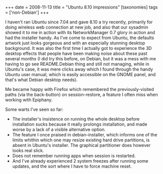 +++
date = 2008-11-13
title = "Ubuntu 8.10 impressions"
[taxonomies]
tags = ['non-Debian']
+++

I haven't ran Ubuntu since 7.04 and gave 8.10 a try recently, primarily
for doing wireless web connection at new job, and also that our sysadmin
showed it to me in action with its NetworkManager 0.7 glory in action
and had the installer handy. As I've come to expect from Ubuntu, the
defaults artwork just looks gorgeous and with an especially stunning
desktop background. It was also the first time I actually got to
experience the 3D desktop effects that people have been making noise
about these past several months (I did try this before, on Debian, but
it was a mess with me having to go see README.Debian thing and still not
managing, while in Ubuntu's case, it was mere clicks away which I found
through the handy Ubuntu user manual, which is easily accessible on the
GNOME panel, and that's what Debian desktop needs).

Me became happy with Firefox which remembered the previously-visited
paths (via the back-button) on session-restore, a feature I often miss
when working with Epiphany.

Some warts I've seen so far:

-   The installer's insistence on running the whole desktop before
    installation sucks because it really prolongs installation, and made
    worse by a lack of a visible alternative option.
-   The feature I once praised in debian-installer, which informs one of
    the limits whithin which one may resize existing hard drive
    partitions, is absent in Ubuntu's installer. The graphical
    partitioner does however looks real slick.
-   Does not remember running apps when session is restarted.
-   And I've already experienced 2 system freezes after running some
    updates, and the sort where I have to force machine reset.
